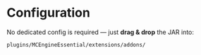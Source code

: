 # Configuration

No dedicated config is required — just **drag & drop** the JAR into:

```
plugins/MCEngineEssential/extensions/addons/
```
